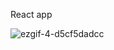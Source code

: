 React app

![ezgif-4-d5cf5dadcc](https://user-images.githubusercontent.com/98230711/180607041-c430fd6d-348f-45b5-825a-f71d4b4597bc.gif)

